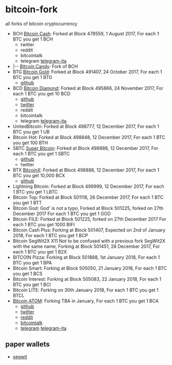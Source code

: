 # bitcoin-fork
all forks of bitcoin cryptocurrency

* BCH [Bitcoin Cash](https://www.bitcoincash.org/): Forked at Block 478559, 1 August 2017, For each 1 BTC you get 1 BCH
  * twitter
  * reddit
  * bitcointalk
  * telegram [telegram-ita](http://t.me/bitcoinitalia/325262)
* |-- [Bitcoin Candy](http://bitcoincandy.one/index_EN.html): Fork of BCH
* BTG [Bitcoin Gold](https://bitcoingold.org/): Forked at Block 491407, 24 October 2017, For each 1 BTC you get 1 BTG
  * [github](https://github.com/BTCGPU/BTCGPU)
* BCD [Bitcoin Diamond](http://btcd.io/): Forked at Block 495866, 24 November 2017, For each 1 BTC you get 10 BCD
  * [github](https://github.com/eveybcd/BitcoinDiamond)
  * [twitter](https://twitter.com/BitcoinDiamond_)
  * reddit
  * bitcointalk
  * telegram [telegram-ita](https://t.me/BitcoinDiamondItalia)
* UnitedBitcoin: Forked at Block 498777, 12 December 2017, For each 1 BTC you get 1 UB
* Bitcoin Hot: Forked at Block 498848, 12 December 2017, For each 1 BTC you get 100 BTH
* SBTC [Super Bitcoin](http://supersmartbitcoin.com/): Forked at Block 498888, 12 December 2017, For each 1 BTC you get 1 SBTC
  * [github](https://github.com/superbitcoin/SuperBitcoin)
  * twitter
* BTX [BitcoinX](https://www.bitcore.cc/): Forked at Block 498888, 12 December 2017, For each 1 BTC you get 10,000 BCX
  * [github](https://github.com/LIMXTEC/BitCore/releases)
* Lightning Bitcoin: Forked at Block 499999, 12 December 2017, For each 1 BTC you get 1 LBTC
* Bitcoin Top: Forked at Block 501118, 26 December 2017, For each 1 BTC you get 1 BTT
* Bitcoin God: God' is not a typo, Forked at Block 501225, forked on 27th December 2017 For each 1 BTC you get 1 GOD
* Bitcoin FILE: Forked at Block 501225, forked on 27th December 2017 For each 1 BTC you get 1000 BIFI
* Bitcoin Cash Plus: Forking at Block 501407, Expected on 2nd of January 2018, For each 1 BTC you get 1 BCP
* Bitcoin SegWit2X X11 Not to be confused with a previous fork SegWit2X with the same name, Forking at Block 501451, 28 December 2017, For each 1 BTC you get 1 B2X
* BITCOIN Pizza: Forking at Block 501888, 1st January 2018, For each 1 BTC you get 1 BPA
* Bitcoin Smart: Forking at Block 505050, 21 January 2018, For each 1 BTC you get 1 BCS
* Bitcoin Interest: Forking at Block 505083, 22 January 2018, For each 1 BTC you get 1 BCI
* Bitcoin LITE: Forking on 30th January 2018, For each 1 BTC you get 1 BTCL
* [Bitcoin ATOM](https://bitcoinatom.io/): Forking TBA in January, For each 1 BTC you get 1 BCA
  * [github](https://github.com/bitcoin-atom)
  * [twitter](https://twitter.com/atombitcoin)
  * [reddit](https://www.reddit.com/user/BitcoinAtom)
  * [bitcointalk](https://bitcointalk.org/index.php?topic=2515675.0)
  * [telegram](https://t.me/bitcoinatom) [telegram-ita](https://t.me/bitcoinatomitalia)



## paper wallets
* [segwit](https://github.com/coinables/segwitaddress)
